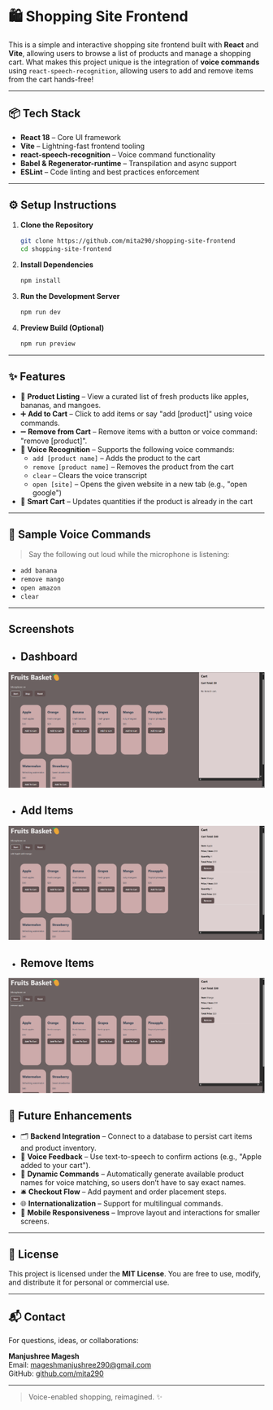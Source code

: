 # 🛍️ Shopping Site Frontend

This is a simple and interactive shopping site frontend built with **React** and **Vite**, allowing users to browse a list of products and manage a shopping cart. What makes this project unique is the integration of **voice commands** using `react-speech-recognition`, allowing users to add and remove items from the cart hands-free!

---

## 📦 Tech Stack

- **React 18** – Core UI framework
- **Vite** – Lightning-fast frontend tooling
- **react-speech-recognition** – Voice command functionality
- **Babel & Regenerator-runtime** – Transpilation and async support
- **ESLint** – Code linting and best practices enforcement

---

## ⚙️ Setup Instructions

1. **Clone the Repository**
   ```bash
   git clone https://github.com/mita290/shopping-site-frontend
   cd shopping-site-frontend
   ```

2. **Install Dependencies**
   ```bash
   npm install
   ```

3. **Run the Development Server**
   ```bash
   npm run dev
   ```

4. **Preview Build (Optional)**
   ```bash
   npm run preview
   ```

---

## ✨ Features

- 🛒 **Product Listing** – View a curated list of fresh products like apples, bananas, and mangoes.
- ➕ **Add to Cart** – Click to add items or say "add [product]" using voice commands.
- ➖ **Remove from Cart** – Remove items with a button or voice command: "remove [product]".
- 🎤 **Voice Recognition** – Supports the following voice commands:
  - `add [product name]` – Adds the product to the cart
  - `remove [product name]` – Removes the product from the cart
  - `clear` – Clears the voice transcript
  - `open [site]` – Opens the given website in a new tab (e.g., "open google")
- 🧠 **Smart Cart** – Updates quantities if the product is already in the cart

---

## 🧪 Sample Voice Commands

> Say the following out loud while the microphone is listening:

- `add banana`
- `remove mango`
- `open amazon`
- `clear`

---

## Screenshots

* ## Dashboard
![Dashboard](screenshots/initial.png) 
* ## Add Items
![Adding Items](screenshots/add_items.png)
* ## Remove Items
![Removing Items](screenshots/remove_items.png)

## 🚀 Future Enhancements

- 🗂️ **Backend Integration** – Connect to a database to persist cart items and product inventory.
- 🔁 **Voice Feedback** – Use text-to-speech to confirm actions (e.g., "Apple added to your cart").
- 🧠 **Dynamic Commands** – Automatically generate available product names for voice matching, so users don’t have to say exact names.
- 🛎️ **Checkout Flow** – Add payment and order placement steps.
- 🌐 **Internationalization** – Support for multilingual commands.
- 📱 **Mobile Responsiveness** – Improve layout and interactions for smaller screens.

---

## 📄 License

This project is licensed under the **MIT License**. You are free to use, modify, and distribute it for personal or commercial use.

---

## 📬 Contact

For questions, ideas, or collaborations:

**Manjushree Magesh**  
Email: [mageshmanjushree290@gmail.com](mailto:mageshmanjushree290@gmail.com)  
GitHub: [github.com/mita290](https://github.com/mita290)

---

> Voice-enabled shopping, reimagined. ✨
